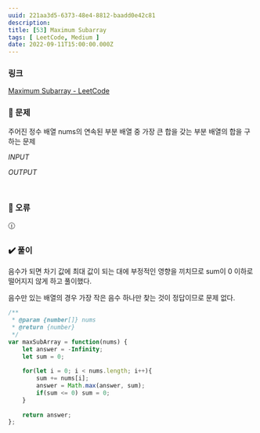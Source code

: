 ```yaml
---
uuid: 221aa3d5-6373-48e4-8812-baadd0e42c81
description: 
title: [53] Maximum Subarray
tags: [ LeetCode, Medium ]
date: 2022-09-11T15:00:00.000Z
---
```








### 링크

[Maximum Subarray - LeetCode](https://leetcode.com/problems/maximum-subarray/)

### 📝 문제

주어진 정수 배열 nums의 연속된 부분 배열 중 가장 큰 합을 갖는 부분 배열의 합을 구하는 문제

*INPUT*

*OUTPUT*

```jsx

```

```jsx

```

### 🚨 오류

<aside>
🕧

</aside>

### ✔️ 풀이

음수가 되면 차기 값에 최대 값이 되는 대에 부정적인 영향을 끼치므로 sum이 0 이하로 떨어지지 않게 하고 풀이했다.

음수만 있는 배열의 경우 가장 작은 음수 하나만 찾는 것이 정답이므로 문제 없다.

```jsx
/**
 * @param {number[]} nums
 * @return {number}
 */
var maxSubArray = function(nums) {
    let answer = -Infinity;
    let sum = 0;
    
    for(let i = 0; i < nums.length; i++){
        sum += nums[i];
        answer = Math.max(answer, sum);
        if(sum <= 0) sum = 0;
    }
    
    return answer;
};
```